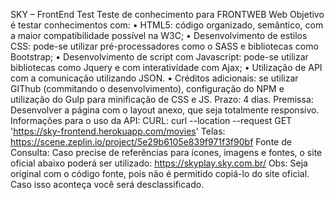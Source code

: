 SKY – FrontEnd Test 
Teste de conhecimento para FRONTWEB Web 
Objetivo é testar conhecimentos com: 
• HTML5: código organizado, semântico, com a maior compatibilidade possível na W3C; 
• Desenvolvimento de estilos CSS: pode-se utilizar pré-processadores como o SASS e bibliotecas como Bootstrap; 
• Desenvolvimento de script com Javascript: pode-se utilizar bibliotecas como Jquery e com interatividade com Ajax; 
• Utilização de API com a comunicação utilizando JSON. 
• Créditos adicionais: se utilizar GIThub (commitando o desenvolvimento), configuração do NPM e utilização do Gulp para minificação de CSS e JS. 
Prazo: 4 dias. 
Premissa: Desenvolver a página com o layout anexo, que seja totalmente responsivo. 
Informações para o uso da API: 
CURL: curl --location --request GET 'https://sky-frontend.herokuapp.com/movies' 
Telas: 
https://scene.zeplin.io/project/5e29b6105e839f971f3f90bf 
Fonte de Consulta: 
Caso precise de referências para ícones, imagens e fontes, o site oficial abaixo poderá ser utilizado: https://skyplay.sky.com.br/ 
Obs: Seja original com o código fonte, pois não é permitido copiá-lo do site oficial. Caso isso aconteça você será desclassificado. 
